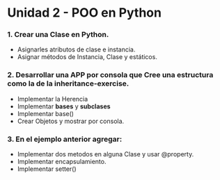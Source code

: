 #  Unidad 2 - POO en Python

### 1. Crear una Clase en Python.
  - Asignarles atributos de clase e instancia.
  - Asignar métodos de Instancia, Clase y estáticos.

### 2. Desarrollar una APP por consola que Cree una estructura como la de la  inheritance-exercise.
  -  Implementar la Herencia
  -  Implementar __bases__ y __subclases__
  -  Implementar base()
  -  Crear Objetos y mostrar por consola.    

### 3.  En el ejemplo anterior agregar:
  -  Implementar dos metodos en alguna Clase y usar @property.
  -  Implementar encapsulamiento.
  -  Implementar setter()
